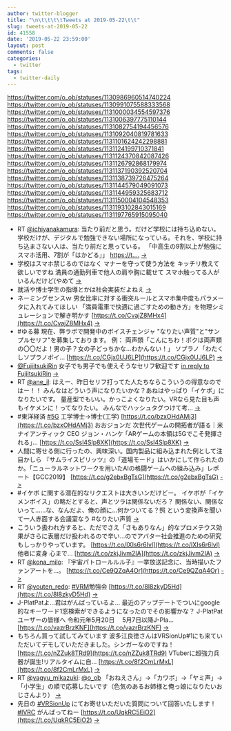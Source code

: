 ```yaml
---
author: twitter-blogger
title: "\n\t\t\t\tTweets at 2019-05-22\t\t"
slug: tweets-at-2019-05-22
id: 41558
date: '2019-05-22 23:59:00'
layout: post
comments: false
categories:
  - twitter
tags:
  - twitter-daily
---
```


https://twitter.com/o_ob/statuses/1130986960514740224 https://twitter.com/o_ob/statuses/1130991075588333568 https://twitter.com/o_ob/statuses/1131000034554597376 https://twitter.com/o_ob/statuses/1131006397775110144 https://twitter.com/o_ob/statuses/1131082754194456576 https://twitter.com/o_ob/statuses/1131092040819781633 https://twitter.com/o_ob/statuses/1131101624242298881 https://twitter.com/o_ob/statuses/1131124199710371841 https://twitter.com/o_ob/statuses/1131124370842087426 https://twitter.com/o_ob/statuses/1131126792868179974 https://twitter.com/o_ob/statuses/1131137190392520704 https://twitter.com/o_ob/statuses/1131138739726475264 https://twitter.com/o_ob/statuses/1131144579049091073 https://twitter.com/o_ob/statuses/1131144959325683712 https://twitter.com/o_ob/statuses/1131150004104548353 https://twitter.com/o_ob/statuses/1131193102843015169 https://twitter.com/o_ob/statuses/1131197765915095040  

*   RT [@ichiyanakamura](https://twitter.com/ichiyanakamura): 当たり前だと思う。だけど学校には持ち込めない。学校だけが、デジタルで勉強できない場所になっている。それを、学校に持ち込まさない人は、当たり前だと思っている。 「中高生の9割以上が勉強にスマホ活用、7割が「はかどる」」 [https://t.…](https://t.…) [->](https://twitter.com/o_ob/statuses/1130986960514740224)
*   学校はスマホ禁じるのではなく マナーを守って使う方法を キッチリ教えて欲しいですね 満員の通勤列車で他人の肩や胸に載せて スマホ触ってる人がいるんだけど(やめて [->](https://twitter.com/o_ob/statuses/1130991075588333568)
*   就活や博士学生の指導とかは社会実装だよねえ [->](https://twitter.com/o_ob/statuses/1131000034554597376)
*   ネーミングセンスｗ 男女比率に対する衝突ルールとスマホ集中度もパラメータに入れてみてほしい 「満員電車で快適に過ごすための動き方」を物理シミュレーションで解き明かす [https://t.co/CvajZ8MHx4](https://t.co/CvajZ8MHx4) [->](https://twitter.com/o_ob/statuses/1131006397775110144)
*   #ゆる募 現在、弊ラボで開発中のボイスチェンジャ "なりたい声質"と"サンプルセリフ"を募集しております。 例： 両声類「こんにちわ！ボクは両声類の〇〇だよ！男の子？女の子どっちかな…わかんない！」 ソプラノ「わたくしソプラノボイ… [https://t.co/CGjx0UJ6LP](https://t.co/CGjx0UJ6LP) [->](https://twitter.com/o_ob/statuses/1131082754194456576)
*   [@FujiitsukiRin](https://twitter.com/FujiitsukiRin) 女子でも男子でも使えそうなセリフ歓迎です [in reply to FujiitsukiRin](https://twitter.com/FujiitsukiRin/statuses/1131091877862625280) [->](https://twitter.com/o_ob/statuses/1131092040819781633)
*   RT [@ane_il](https://twitter.com/ane_il): はえー、昨日セリフ打ってた人たちならこういうの得意なのではー！！ みんなはどういう声になりたいかな？あねはやっぱり「イケボ」になりたいです。 量産型でもいい。かっこよくなりたい。VRなら見た目も声もイケメンに！ってなりたい。 みんなでハッシュタグつけて考… [->](https://twitter.com/o_ob/statuses/1131101624242298881)
*   #東洋経済 [#5G](https://twitter.com/search?q=%235G&src=hash) 工学博士→博士(工学) [https://t.co/bzxOHdAMj3](https://t.co/bzxOHdAMj3) おおジョンだ 次世代ゲームの開拓者が語る｜米ナイアンティック CEO ジョン・ハンケ ｢ARゲームの本領は5Gでこそ発揮される｣… [https://t.co/Ssl4Slp8XK](https://t.co/Ssl4Slp8XK) [->](https://twitter.com/o_ob/statuses/1131124199710371841)
*   人間に寄せる側に行ったの、興味深い。国内製品に組み込まれた例として注目かしら 『サムライスピリッツ』の「道場モード」はいかにして作られたのか。「ニューラルネットワークを用いたAIの格闘ゲームへの組み込み」レポート【GCC2019】 [https://t.co/g2ebxBgTsG](https://t.co/g2ebxBgTsG) [->](https://twitter.com/o_ob/statuses/1131124370842087426)
*   #イケボ に関する潜在的なリクエストは大きいンだけどー。 イケボが「イケメンボイス」の略だとすると、声とツラは関係ないだろ？ 関係ない、関係ないって……な、なんだよ、俺の顔に…何かついてる？照 という変換声を聞いて一人赤面する会議室なう #なりたい声質 [->](https://twitter.com/o_ob/statuses/1131126792868179974)
*   こういう扱われ方すると、ただでさえ「さもありなん」的なプロメテウス効果がさらに表層だけ扱われるので辛い…のでアバター社会推進のための研究もしっかりやっています。 [https://t.co/IXIs6r6Ivl](https://t.co/IXIs6r6Ivl) 他者に変身 心まで… [https://t.co/zkjJivm2IA](https://t.co/zkjJivm2IA) [->](https://twitter.com/o_ob/statuses/1131137190392520704)
*   RT [@kona_milo](https://twitter.com/kona_milo): 『宇宙パトロールルル子』一挙放送記念に、当時描いたファンアートを…。 [https://t.co/Ce9QZqA4Or](https://t.co/Ce9QZqA4Or) [->](https://twitter.com/o_ob/statuses/1131138739726475264)
*   RT [@youten_redo](https://twitter.com/youten_redo): [#VRM](https://twitter.com/search?q=%23VRM&src=hash)勉強会 [https://t.co/8l8zkyD5Hd](https://t.co/8l8zkyD5Hd) [->](https://twitter.com/o_ob/statuses/1131144579049091073)
*   J-PlatPatよ…君はがんばっているよ… 最近のアップデートでついにgoogle的なキーワード1窓検索ができるようになったのでその影響かな？ J-PlatPat ユーザーの皆様へ 令和元年5月20日 　5月7日以降J-Pla… [https://t.co/vazrBrzKNF](https://t.co/vazrBrzKNF) [->](https://twitter.com/o_ob/statuses/1131144959325683712)
*   もちろん買って試してみています 波多江良徳さんはVRSionUp#1にも来ていただいてデモしていただきました。シンガーなのですね！ [https://t.co/nZZuk8TRd9](https://t.co/nZZuk8TRd9) VTuberに超強力兵器が誕生!リアルタイムに自… [https://t.co/8f2CmLrMxL](https://t.co/8f2CmLrMxL) [->](https://twitter.com/o_ob/statuses/1131150004104548353)
*   RT [@yagyu_mikazuki](https://twitter.com/yagyu_mikazuki): [@o_ob](https://twitter.com/o_ob) 「おねえさん」→「カワボ」→「ヤミ声」→「小学生」の順で応募したいです（色気のあるお姉様と俺っ娘になりたいおじさんより） [->](https://twitter.com/o_ob/statuses/1131193102843015169)
*   先日の [#VRSionUp](https://twitter.com/search?q=%23VRSionUp&src=hash) にてお寄せいただいた質問について回答いたします！ [#IVRC](https://twitter.com/search?q=%23IVRC&src=hash) がんばってねー [https://t.co/UqkRC5EiO2](https://t.co/UqkRC5EiO2) [->](https://twitter.com/o_ob/statuses/1131197765915095040)
